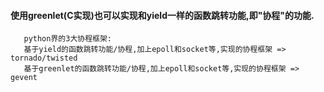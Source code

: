 #### 使用greenlet(C实现)也可以实现和yield一样的函数跳转功能,即"协程"的功能.
```
   python界的3大协程框架:
   基于yield的函数跳转功能/协程,加上epoll和socket等,实现的协程框架 => tornado/twisted
   基于greenlet的函数跳转功能/协程,加上epoll和socket等,实现的协程框架 => gevent
```
